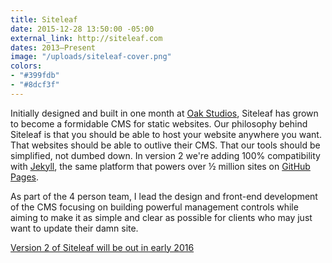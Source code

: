 ```yaml
---
title: Siteleaf
date: 2015-12-28 13:50:00 -05:00
external_link: http://siteleaf.com
dates: 2013–Present
image: "/uploads/siteleaf-cover.png"
colors:
- "#399fdb"
- "#8dcf3f"
---
```


Initially designed and built in one month at [Oak Studios](http://oak.is), Siteleaf has grown to become a formidable CMS for static websites. Our philosophy behind Siteleaf is that you should be able to host your website anywhere you want. That websites should be able to outlive their CMS. That our tools should be simplified, not dumbed down. In version 2 we're adding 100% compatibility with [Jekyll](http://jekyllrb.com), the same platform that powers over &frac12; million sites on [GitHub Pages](http://pages.github.com).

As part of the 4 person team, I lead the design and front-end development of the CMS focusing on building powerful management controls while aiming to make it as simple and clear as possible for clients who may just want to update their damn site.

[Version 2 of Siteleaf will be out in early 2016](http://v2.siteleaf.com)